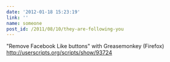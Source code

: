 ```yaml
---
date: '2012-01-18 15:23:19'
link: ''
name: someone
post_id: /2011/08/10/they-are-following-you
---
```


"Remove Facebook Like buttons" with Greasemonkey (Firefox) 
http://userscripts.org/scripts/show/93724